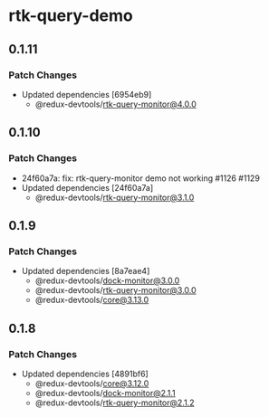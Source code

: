 # rtk-query-demo

## 0.1.11

### Patch Changes

- Updated dependencies [6954eb9]
  - @redux-devtools/rtk-query-monitor@4.0.0

## 0.1.10

### Patch Changes

- 24f60a7a: fix: rtk-query-monitor demo not working #1126 #1129
- Updated dependencies [24f60a7a]
  - @redux-devtools/rtk-query-monitor@3.1.0

## 0.1.9

### Patch Changes

- Updated dependencies [8a7eae4]
  - @redux-devtools/dock-monitor@3.0.0
  - @redux-devtools/rtk-query-monitor@3.0.0
  - @redux-devtools/core@3.13.0

## 0.1.8

### Patch Changes

- Updated dependencies [4891bf6]
  - @redux-devtools/core@3.12.0
  - @redux-devtools/dock-monitor@2.1.1
  - @redux-devtools/rtk-query-monitor@2.1.2
